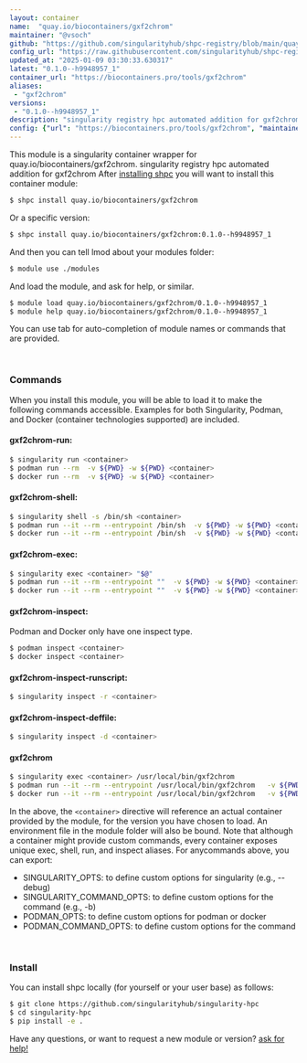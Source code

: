 ```yaml
---
layout: container
name:  "quay.io/biocontainers/gxf2chrom"
maintainer: "@vsoch"
github: "https://github.com/singularityhub/shpc-registry/blob/main/quay.io/biocontainers/gxf2chrom/container.yaml"
config_url: "https://raw.githubusercontent.com/singularityhub/shpc-registry/main/quay.io/biocontainers/gxf2chrom/container.yaml"
updated_at: "2025-01-09 03:30:33.630317"
latest: "0.1.0--h9948957_1"
container_url: "https://biocontainers.pro/tools/gxf2chrom"
aliases:
 - "gxf2chrom"
versions:
 - "0.1.0--h9948957_1"
description: "singularity registry hpc automated addition for gxf2chrom"
config: {"url": "https://biocontainers.pro/tools/gxf2chrom", "maintainer": "@vsoch", "description": "singularity registry hpc automated addition for gxf2chrom", "latest": {"0.1.0--h9948957_1": "sha256:31127824ad4791341c61de409210aa41477f74380cb98d23c9d1b47a0de67576"}, "tags": {"0.1.0--h9948957_1": "sha256:31127824ad4791341c61de409210aa41477f74380cb98d23c9d1b47a0de67576"}, "docker": "quay.io/biocontainers/gxf2chrom", "aliases": {"gxf2chrom": "/usr/local/bin/gxf2chrom"}}
---
```


This module is a singularity container wrapper for quay.io/biocontainers/gxf2chrom.
singularity registry hpc automated addition for gxf2chrom
After [installing shpc](#install) you will want to install this container module:


```bash
$ shpc install quay.io/biocontainers/gxf2chrom
```

Or a specific version:

```bash
$ shpc install quay.io/biocontainers/gxf2chrom:0.1.0--h9948957_1
```

And then you can tell lmod about your modules folder:

```bash
$ module use ./modules
```

And load the module, and ask for help, or similar.

```bash
$ module load quay.io/biocontainers/gxf2chrom/0.1.0--h9948957_1
$ module help quay.io/biocontainers/gxf2chrom/0.1.0--h9948957_1
```

You can use tab for auto-completion of module names or commands that are provided.

<br>

### Commands

When you install this module, you will be able to load it to make the following commands accessible.
Examples for both Singularity, Podman, and Docker (container technologies supported) are included.

#### gxf2chrom-run:

```bash
$ singularity run <container>
$ podman run --rm  -v ${PWD} -w ${PWD} <container>
$ docker run --rm  -v ${PWD} -w ${PWD} <container>
```

#### gxf2chrom-shell:

```bash
$ singularity shell -s /bin/sh <container>
$ podman run --it --rm --entrypoint /bin/sh  -v ${PWD} -w ${PWD} <container>
$ docker run --it --rm --entrypoint /bin/sh  -v ${PWD} -w ${PWD} <container>
```

#### gxf2chrom-exec:

```bash
$ singularity exec <container> "$@"
$ podman run --it --rm --entrypoint ""  -v ${PWD} -w ${PWD} <container> "$@"
$ docker run --it --rm --entrypoint ""  -v ${PWD} -w ${PWD} <container> "$@"
```

#### gxf2chrom-inspect:

Podman and Docker only have one inspect type.

```bash
$ podman inspect <container>
$ docker inspect <container>
```

#### gxf2chrom-inspect-runscript:

```bash
$ singularity inspect -r <container>
```

#### gxf2chrom-inspect-deffile:

```bash
$ singularity inspect -d <container>
```


#### gxf2chrom

```bash
$ singularity exec <container> /usr/local/bin/gxf2chrom
$ podman run --it --rm --entrypoint /usr/local/bin/gxf2chrom   -v ${PWD} -w ${PWD} <container> -c " $@"
$ docker run --it --rm --entrypoint /usr/local/bin/gxf2chrom   -v ${PWD} -w ${PWD} <container> -c " $@"
```



In the above, the `<container>` directive will reference an actual container provided
by the module, for the version you have chosen to load. An environment file in the
module folder will also be bound. Note that although a container
might provide custom commands, every container exposes unique exec, shell, run, and
inspect aliases. For anycommands above, you can export:

 - SINGULARITY_OPTS: to define custom options for singularity (e.g., --debug)
 - SINGULARITY_COMMAND_OPTS: to define custom options for the command (e.g., -b)
 - PODMAN_OPTS: to define custom options for podman or docker
 - PODMAN_COMMAND_OPTS: to define custom options for the command

<br>

### Install

You can install shpc locally (for yourself or your user base) as follows:

```bash
$ git clone https://github.com/singularityhub/singularity-hpc
$ cd singularity-hpc
$ pip install -e .
```

Have any questions, or want to request a new module or version? [ask for help!](https://github.com/singularityhub/singularity-hpc/issues)